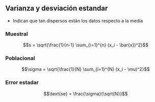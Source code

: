 ## Varianza y desviación estandar
- Indican que tan dispersos están los datos respecto a la media
### Muestral
$$s = \sqrt{\frac{1}{n-1} \sum_{i=1}^{n} (x_i - \bar{x})^2}$$
### Poblacional
$$\sigma = \sqrt{\frac{1}{N} \sum_{i=1}^{N} (x_i - \mu)^2}$$
### Error estadar
$$\text{se} = \frac{\sigma}{\sqrt{N}}$$
